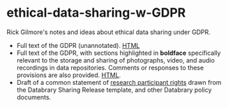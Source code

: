 # ethical-data-sharing-w-GDPR
Rick Gilmore's notes and ideas about ethical data sharing under GDPR.

- Full text of the GDPR (unannotated). [HTML](https://gilmore-lab.github.io/ethical-data-sharing-w-GDPR/gdpr-full.html)
- Full text of the GDPR, with sections highlighted in **boldface** specifically relevant to the storage and sharing of photographs, video, and audio recordings in data repositories. Comments or responses to these provisions are also provided. [HTML](https://gilmore-lab.github.io/ethical-data-sharing-w-GDPR/sharing-recordings.html).
- Draft of a common statement of [research participant rights](https://gilmore-lab.github.io/ethical-data-sharing-w-GDPR/participant-rights.html) drawn from the Databrary Sharing Release template, and other Databrary policy documents.
